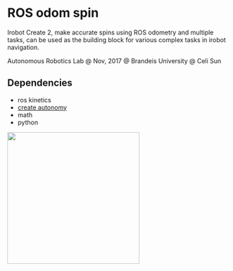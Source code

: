# ROS odom spin  
Irobot Create 2, make accurate spins using ROS odometry and multiple tasks, can be used as the building block for various complex tasks in irobot navigation.

Autonomous Robotics Lab 
@ Nov, 2017 @ Brandeis University @ Celi Sun 



## Dependencies

* ros kinetics
* [create autonomy](https://github.com/AutonomyLab/create_autonomy)
* math
* python


<img src="https://raw.githubusercontent.com/celisun/ROS_odom_spin_Irobot_Create/master/src/create-overview.png" width="300">
